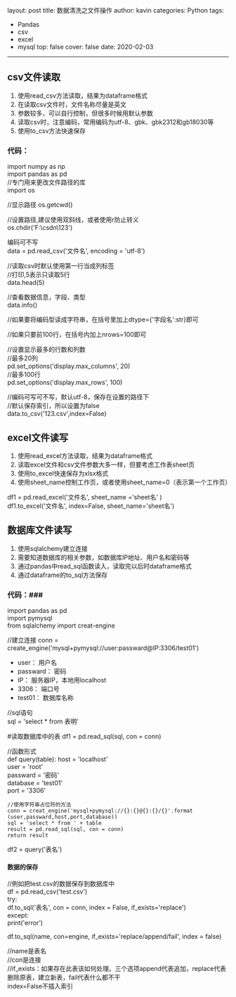 layout: post
title: 数据清洗之文件操作
author: kavin
categories: Python
tags:
  - Pandas
  - csv
  - excel
  - mysql
top: false
cover: false
date: 2020-02-03
---

##  csv文件读取  ##
1. 使用read_csv方法读取，结果为dataframe格式  
2. 在读取csv文件时，文件名称尽量是英文  
3. 参数较多，可以自行控制，但很多时候用默认参数  
4. 读取csv时，注意编码，常用编码为utf-8、gbk、gbk2312和gb18030等  
5. 使用to_csv方法快速保存  

###  代码：  ###

import numpy as np  
import pandas as pd  
//专门用来更改文件路径的库  
import os  

//显示路径
os.getcwd()

//设置路径,建议使用双斜线，或者使用r防止转义  
os.chdir('F:\\csdn\\123')  

编码可不写  
data = pd.read_csv('文件名', encoding = 'utf-8')  

//读取csv时默认使用第一行当成列标签  
//打印,5表示只读取5行  
data.head(5)  

//查看数据信息，字段、类型  
data.info()  

//如果要将编码型读成字符串，在括号里加上dtype={'字段名':str}即可  

//如果只要前100行，在括号内加上nrows=100即可  

//设置显示最多的行数和列数  
//最多20列  
pd.set_options('display.max_columns', 20)  
//最多100行  
pd.set_options('display.max_rows', 100)  

//编码可写可不写，默认utf-8，保存在设置的路径下  
//默认保存索引，所以设置为false  
data.to_csv('123.csv',index=False)  

##  excel文件读写  ##

1. 使用read_excel方法读取，结果为dataframe格式  
2. 读取excel文件和csv文件参数大多一样，但要考虑工作表sheet页  
3. 使用to_excel快速保存为xlsx格式  
4. 使用sheet_name控制工作页，或者使用sheet_name=0（表示第一个工作页）  

df1 = pd.read_excel('文件名', sheet_name ='sheet名' )  
df1.to_excel('文件名', index=False, sheet_name='sheet名')  

##  数据库文件读写  ##

1. 使用sqlalchemy建立连接
2. 需要知道数据库的相关参数，如数据库IP地址、用户名和密码等
3. 通过pandas中read_sql函数读入，读取完以后时dataframe格式
4. 通过dataframe的to_sql方法保存  

###  代码：###

import pandas as pd  
import pymysql  
from sqlalchemy import creat-engine  

//建立连接
conn = create_engine('mysql+pymysql://user:passward@IP:3306/test01')  
- user： 用户名  
- passward： 密码  
- IP： 服务器IP，本地用localhost  
- 3306： 端口号  
- test01： 数据库名称  

//sql语句  
sql = 'select * from 表明'  

#读取数据库中的表
df1 = pd.read_sql(sql, con = conn)

//函数形式  
def query(table): host = 'localhost'  
	user = 'root'  
	passward = '密码'  
	database = 'test01'  
	port = '3306'  

	//使用字符串占位符的方法  
	conn = creat_engine('mysql+pymysql://{}:{}@{}:{}/{}'.format  (user,passward,host,port,database))  
	sql = 'select * from ' + table  
	result = pd.read_sql(sql, con = conn)  
	return result  

df2 = query('表名')

####  数据的保存  ####

//例如把test.csv的数据保存到数据库中  
df = pd.read_csv('test.csv')  
try:  
	df.to_sql('表名', con = conn, index = False, if_exists='replace')  
except:  
	print('error')  

df.to_sql(name, con=engine, if_exists='replace/append/fail', index = false)  

//name是表名  
//con是连接  
//if_exists：如果存在此表该如何处理。三个选项append代表追加，replace代表删除原表，建立新表，fail代表什么都不干  
index=False不插入索引
